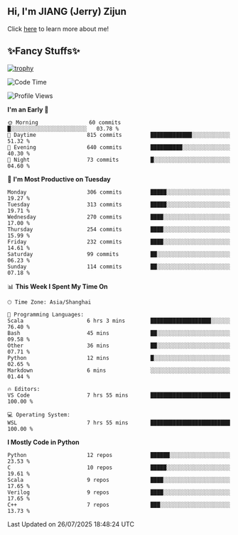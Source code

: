 ## Hi, I'm JIANG (Jerry) Zijun

Click [here](https://jzjerry.github.io/about/) to learn more about me!

## ✨Fancy Stuffs✨
[![trophy](https://github-profile-trophy.vercel.app/?username=jzjerry&theme=onedark)](https://github.com/ryo-ma/github-profile-trophy)
<!--START_SECTION:waka-->
![Code Time](http://img.shields.io/badge/Code%20Time-1%2C442%20hrs%209%20mins-blue)

![Profile Views](http://img.shields.io/badge/Profile%20Views-0-blue)

**I'm an Early 🐤** 

```text
🌞 Morning                60 commits          █░░░░░░░░░░░░░░░░░░░░░░░░   03.78 % 
🌆 Daytime                815 commits         █████████████░░░░░░░░░░░░   51.32 % 
🌃 Evening                640 commits         ██████████░░░░░░░░░░░░░░░   40.30 % 
🌙 Night                  73 commits          █░░░░░░░░░░░░░░░░░░░░░░░░   04.60 % 
```
📅 **I'm Most Productive on Tuesday** 

```text
Monday                   306 commits         █████░░░░░░░░░░░░░░░░░░░░   19.27 % 
Tuesday                  313 commits         █████░░░░░░░░░░░░░░░░░░░░   19.71 % 
Wednesday                270 commits         ████░░░░░░░░░░░░░░░░░░░░░   17.00 % 
Thursday                 254 commits         ████░░░░░░░░░░░░░░░░░░░░░   15.99 % 
Friday                   232 commits         ████░░░░░░░░░░░░░░░░░░░░░   14.61 % 
Saturday                 99 commits          ██░░░░░░░░░░░░░░░░░░░░░░░   06.23 % 
Sunday                   114 commits         ██░░░░░░░░░░░░░░░░░░░░░░░   07.18 % 
```


📊 **This Week I Spent My Time On** 

```text
🕑︎ Time Zone: Asia/Shanghai

💬 Programming Languages: 
Scala                    6 hrs 3 mins        ███████████████████░░░░░░   76.40 % 
Bash                     45 mins             ██░░░░░░░░░░░░░░░░░░░░░░░   09.58 % 
Other                    36 mins             ██░░░░░░░░░░░░░░░░░░░░░░░   07.71 % 
Python                   12 mins             █░░░░░░░░░░░░░░░░░░░░░░░░   02.65 % 
Markdown                 6 mins              ░░░░░░░░░░░░░░░░░░░░░░░░░   01.44 % 

🔥 Editors: 
VS Code                  7 hrs 55 mins       █████████████████████████   100.00 % 

💻 Operating System: 
WSL                      7 hrs 55 mins       █████████████████████████   100.00 % 
```

**I Mostly Code in Python** 

```text
Python                   12 repos            ██████░░░░░░░░░░░░░░░░░░░   23.53 % 
C                        10 repos            █████░░░░░░░░░░░░░░░░░░░░   19.61 % 
Scala                    9 repos             ████░░░░░░░░░░░░░░░░░░░░░   17.65 % 
Verilog                  9 repos             ████░░░░░░░░░░░░░░░░░░░░░   17.65 % 
C++                      7 repos             ███░░░░░░░░░░░░░░░░░░░░░░   13.73 % 
```




 Last Updated on 26/07/2025 18:48:24 UTC
<!--END_SECTION:waka-->
